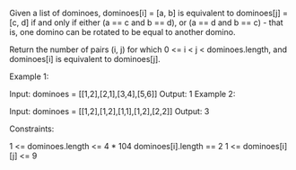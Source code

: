Given a list of dominoes, dominoes[i] = [a, b] is equivalent to dominoes[j] = [c, d] if and only if either (a == c and b == d), or (a == d and b == c) - that is, one domino can be rotated to be equal to another domino.

Return the number of pairs (i, j) for which 0 <= i < j < dominoes.length, and dominoes[i] is equivalent to dominoes[j].

Example 1:

Input: dominoes = [[1,2],[2,1],[3,4],[5,6]]
Output: 1
Example 2:

Input: dominoes = [[1,2],[1,2],[1,1],[1,2],[2,2]]
Output: 3

Constraints:

1 <= dominoes.length <= 4 \* 104
dominoes[i].length == 2
1 <= dominoes[i][j] <= 9
